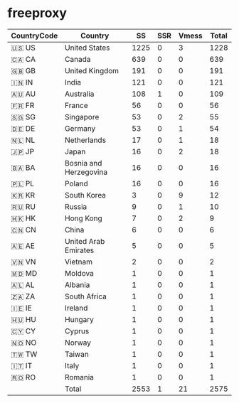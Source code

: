 # freeproxy

|CountryCode|Country|SS|SSR|Vmess|Total|
|  ----  | ----  |  ----  | ----  |  ----  | ----  |
|🇺🇸 US|United States|1225|0|3|1228|
|🇨🇦 CA|Canada|639|0|0|639|
|🇬🇧 GB|United Kingdom|191|0|0|191|
|🇮🇳 IN|India|121|0|0|121|
|🇦🇺 AU|Australia|108|1|0|109|
|🇫🇷 FR|France|56|0|0|56|
|🇸🇬 SG|Singapore|53|0|2|55|
|🇩🇪 DE|Germany|53|0|1|54|
|🇳🇱 NL|Netherlands|17|0|1|18|
|🇯🇵 JP|Japan|16|0|2|18|
|🇧🇦 BA|Bosnia and Herzegovina|16|0|0|16|
|🇵🇱 PL|Poland|16|0|0|16|
|🇰🇷 KR|South Korea|3|0|9|12|
|🇷🇺 RU|Russia|9|0|1|10|
|🇭🇰 HK|Hong Kong|7|0|2|9|
|🇨🇳 CN|China|6|0|0|6|
|🇦🇪 AE|United Arab Emirates|5|0|0|5|
|🇻🇳 VN|Vietnam|2|0|0|2|
|🇲🇩 MD|Moldova|1|0|0|1|
|🇦🇱 AL|Albania|1|0|0|1|
|🇿🇦 ZA|South Africa|1|0|0|1|
|🇮🇪 IE|Ireland|1|0|0|1|
|🇭🇺 HU|Hungary|1|0|0|1|
|🇨🇾 CY|Cyprus|1|0|0|1|
|🇳🇴 NO|Norway|1|0|0|1|
|🇹🇼 TW|Taiwan|1|0|0|1|
|🇮🇹 IT|Italy|1|0|0|1|
|🇷🇴 RO|Romania|1|0|0|1|
||Total|2553|1|21|2575|
